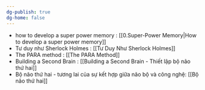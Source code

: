 ```yaml
---
dg-publish: true
dg-home: false
---
```

- how to develop a super power memory : [[0.Super-Power Memory|How to develop a super power memory]]
- Tư duy như Sherlock Holmes : [[Tư Duy Như Sherlock Holmes]]
- The PARA method : [[The PARA Method]]
- Building a Second Brain : [[Building a Second Brain - Thiết lập bộ não thứ hai]]
- Bộ não thứ hai - tương lai của sự kết hợp giữa não bộ và công nghệ: [[Bộ não thứ hai]]